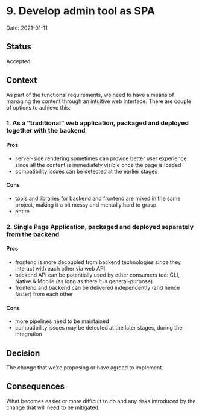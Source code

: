 # 9. Develop admin tool as SPA

Date: 2021-01-11

## Status

Accepted

## Context

As part of the functional requirements, we need to have a means of managing the content through an intuitive web 
interface. There are couple of options to achieve this:

### 1. As a "traditional" web application, packaged and deployed together with the backend
#### Pros

- server-side rendering sometimes can provide better user experience since all the content is immediately visible once 
the page is loaded
- compatibility issues can be detected at the earlier stages

#### Cons

- tools and libraries for backend and frontend are mixed in the same project, making it a bit messy and mentally hard to grasp
- entire 

### 2. Single Page Application, packaged and deployed separately from the backend
#### Pros

- frontend is more decoupled from backend technologies since they interact with each other via web API
- backend API can be potentially used by other consumers too: CLI, Native & Mobile (as long as there it is general-purpose)
- frontend and backend can be delivered independently (and hence faster) from each other

#### Cons

- more pipelines need to be maintained
- compatibility issues may be detected at the later stages, during the integration

## Decision

The change that we're proposing or have agreed to implement.

## Consequences

What becomes easier or more difficult to do and any risks introduced by the change that will need to be mitigated.
